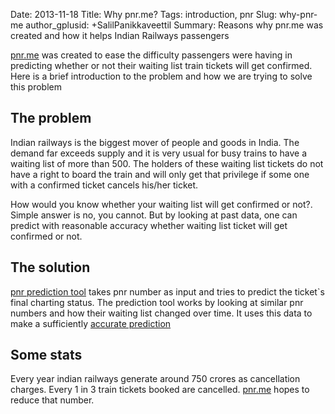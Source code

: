 Date: 2013-11-18
Title: Why pnr.me?
Tags: introduction, pnr
Slug: why-pnr-me
author_gplusid: +SalilPanikkaveettil
Summary: Reasons why pnr.me was created and how it helps Indian Railways passengers 

[pnr.me](http://pnr.me/ "pnr.me") was created to ease the difficulty passengers were having in predicting whether or not their waiting list train tickets will get confirmed. Here is a brief introduction to the problem and how we are trying to solve this problem

The problem
-----------

Indian railways is the biggest mover of people and goods in India. The demand far exceeds supply and it is very usual for busy trains to have a waiting list of more than 500. The holders of these waiting list tickets do not have a right to board the train and will only get that privilege if some one with a confirmed ticket cancels his/her ticket.

How would you know whether your waiting list will get confirmed or not?. Simple answer is no, you cannot. But by looking at past data, one can predict with reasonable accuracy whether waiting list ticket will get confirmed or not.

The solution
------------

[pnr prediction tool](http://pnr.me/predictor "pnr prediction") takes pnr number as input and tries to predict the ticket`s final charting status. The prediction tool works by looking at similar pnr numbers and how their waiting list changed over time. It uses this data to make a sufficiently [accurate prediction](http://pnr.me/accuracy "prediction accuracy")

Some stats
----------

Every year indian railways generate around 750 crores as cancellation charges. Every 1 in 3 train tickets booked are cancelled. [pnr.me](http://pnr.me/ "pnr.me") hopes to reduce that number.
